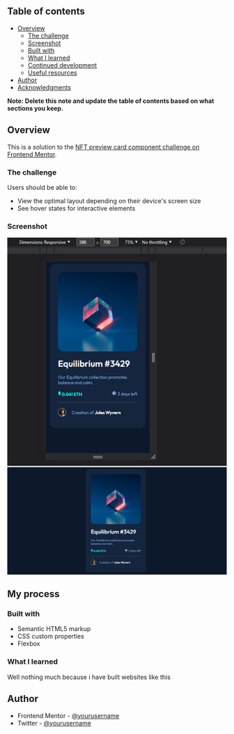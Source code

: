 ## Table of contents

- [Overview](#overview)
  - [The challenge](#the-challenge)
  - [Screenshot](#screenshot)
  - [Built with](#built-with)
  - [What I learned](#what-i-learned)
  - [Continued development](#continued-development)
  - [Useful resources](#useful-resources)
- [Author](#author)
- [Acknowledgments](#acknowledgments)

**Note: Delete this note and update the table of contents based on what sections you keep.**

## Overview

This is a solution to the [NFT preview card component challenge on Frontend Mentor](https://www.frontendmentor.io/challenges/nft-preview-card-component-SbdUL_w0U).
### The challenge

Users should be able to:

- View the optimal layout depending on their device's screen size
- See hover states for interactive elements

### Screenshot

![](./screenshot/Screenshot%202023-03-02%20132113.png)
![](./screenshot/Screenshot%202023-03-02%20132206.png)

## My process

### Built with

- Semantic HTML5 markup
- CSS custom properties
- Flexbox

### What I learned
Well nothing much because i have built websites like this

## Author

- Frontend Mentor - [@yourusername](https://www.frontendmentor.io/profile/iceberg61)
- Twitter - [@yourusername](https://www.twitter.com/iceberg61)
